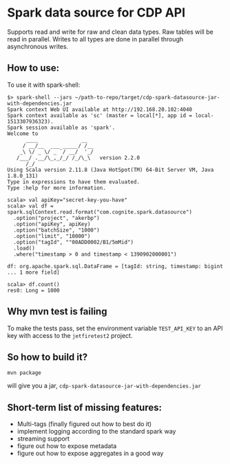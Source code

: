 # Spark data source for CDP API

Supports read and write for raw and clean data types.
Raw tables will be read in parallel. Writes to all types are done in parallel
through asynchronous writes.

## How to use:

To use it with spark-shell:

```
$> spark-shell --jars ~/path-to-repo/target/cdp-spark-datasource-jar-with-dependencies.jar
Spark context Web UI available at http://192.168.20.102:4040
Spark context available as 'sc' (master = local[*], app id = local-1513307936323).
Spark session available as 'spark'.
Welcome to
      ____              __
     / __/__  ___ _____/ /__
    _\ \/ _ \/ _ `/ __/  '_/
   /___/ .__/\_,_/_/ /_/\_\   version 2.2.0
      /_/
Using Scala version 2.11.8 (Java HotSpot(TM) 64-Bit Server VM, Java 1.8.0_131)
Type in expressions to have them evaluated.
Type :help for more information.

scala> val apiKey="secret-key-you-have"
scala> val df = spark.sqlContext.read.format("com.cognite.spark.datasource")
  .option("project", "akerbp")
  .option("apiKey", apiKey)
  .option("batchSize", "1000")
  .option("limit", "10000")
  .option("tagId", ""00ADD0002/B1/5mMid")
  .load()
  .where("timestamp > 0 and timestamp < 1390902000001")

df: org.apache.spark.sql.DataFrame = [tagId: string, timestamp: bigint ... 1 more field]

scala> df.count()
res0: Long = 1000
```

## Why mvn test is failing

To make the tests pass, set the environment variable `TEST_API_KEY`
to an API key with access to the `jetfiretest2` project.

## So how to build it?

```mvn package```

will give you a jar, ```cdp-spark-datasource-jar-with-dependencies.jar```

## Short-term list of missing features:

- Multi-tags (finally figured out how to best do it)
- implement logging according to the standard spark way
- streaming support
- figure out how to expose metadata
- figure out how to expose aggregates in a good way
